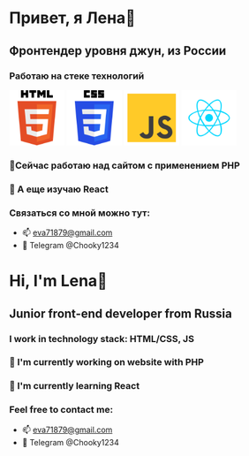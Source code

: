 # Привет, я Лена👋
## Фронтендер уровня джун, из России
### Работаю на стеке технологий
<img src="assets/html.svg" alt="HTML" width="100px"/>
<img src="assets/css.svg" alt="CSS" width="100px"/>
<img src="assets/js.svg" alt="JS" width="100px"/>
<img src="assets/react.svg" alt="HTML" width="100px"/>

### 🔭Сейчас работаю над сайтом с применением PHP
### 🌱 А еще изучаю React
### Связаться со мной можно тут:
* 📫 eva71879@gmail.com
* 💬 Telegram @Chooky1234


# Hi, I'm Lena👋
## Junior front-end developer from Russia 

### I work in technology stack: HTML/CSS, JS
### 🔭 I'm currently working on website with PHP
### 🌱 I'm currently learning React
### Feel free to contact me:
* 📫 eva71879@gmail.com
* 💬 Telegram @Chooky1234
